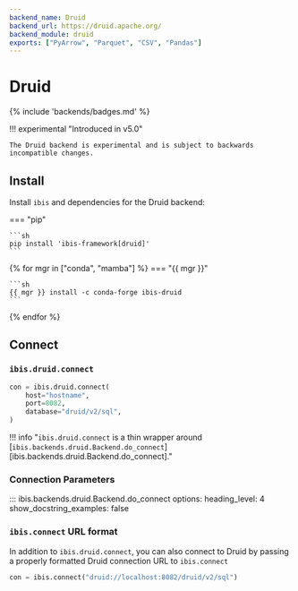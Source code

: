```yaml
---
backend_name: Druid
backend_url: https://druid.apache.org/
backend_module: druid
exports: ["PyArrow", "Parquet", "CSV", "Pandas"]
---
```


# Druid

{% include 'backends/badges.md' %}

!!! experimental "Introduced in v5.0"

    The Druid backend is experimental and is subject to backwards incompatible changes.

## Install

Install `ibis` and dependencies for the Druid backend:

=== "pip"

    ```sh
    pip install 'ibis-framework[druid]'
    ```

{% for mgr in ["conda", "mamba"] %}
=== "{{ mgr }}"

    ```sh
    {{ mgr }} install -c conda-forge ibis-druid
    ```

{% endfor %}

## Connect

### `ibis.druid.connect`

```python
con = ibis.druid.connect(
    host="hostname",
    port=8082,
    database="druid/v2/sql",
)
```

<!-- prettier-ignore-start -->
!!! info "`ibis.druid.connect` is a thin wrapper around [`ibis.backends.druid.Backend.do_connect`][ibis.backends.druid.Backend.do_connect]."
<!-- prettier-ignore-end -->

### Connection Parameters

<!-- prettier-ignore-start -->
::: ibis.backends.druid.Backend.do_connect
    options:
      heading_level: 4
      show_docstring_examples: false
<!-- prettier-ignore-end -->

### `ibis.connect` URL format

In addition to `ibis.druid.connect`, you can also connect to Druid by
passing a properly formatted Druid connection URL to `ibis.connect`

```python
con = ibis.connect("druid://localhost:8082/druid/v2/sql")
```
